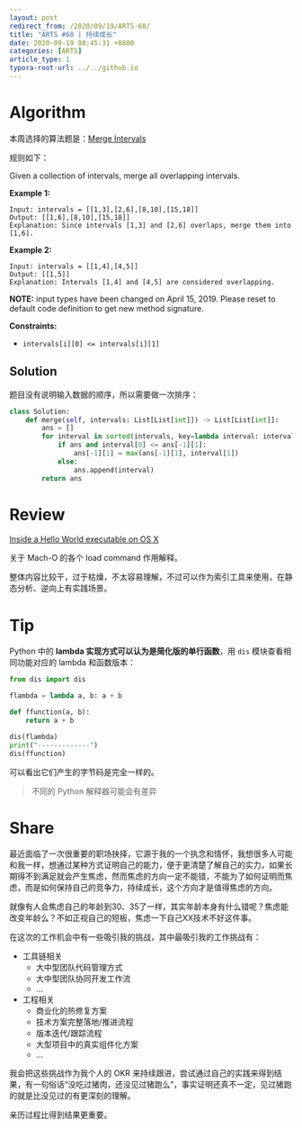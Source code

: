 ```yaml
---
layout: post
redirect_from: /2020/09/19/ARTS-68/
title: "ARTS #68 | 持续成长"
date: 2020-09-19 08:45:31 +0800
categories: [ARTS]
article_type: 1
typora-root-url: ../../github.io
---
```



# Algorithm

本周选择的算法题是：[Merge Intervals](https://leetcode.com/problems/merge-intervals/)


规则如下：

Given a collection of intervals, merge all overlapping intervals.

**Example 1:**

```
Input: intervals = [[1,3],[2,6],[8,10],[15,18]]
Output: [[1,6],[8,10],[15,18]]
Explanation: Since intervals [1,3] and [2,6] overlaps, merge them into [1,6].
```

**Example 2:**

```
Input: intervals = [[1,4],[4,5]]
Output: [[1,5]]
Explanation: Intervals [1,4] and [4,5] are considered overlapping.
```

**NOTE:** input types have been changed on April 15, 2019. Please reset to default code definition to get new method signature.

 

**Constraints:**

- `intervals[i][0] <= intervals[i][1]`

## Solution

题目没有说明输入数据的顺序，所以需要做一次排序：

```python
class Solution:
    def merge(self, intervals: List[List[int]]) -> List[List[int]]:
        ans = []
        for interval in sorted(intervals, key=lambda interval: interval[0]):
            if ans and interval[0] <= ans[-1][1]:
                ans[-1][1] = max(ans[-1][1], interval[1])
            else:
                ans.append(interval)
        return ans
```


# Review

[Inside a Hello World executable on OS X](https://adrummond.net/posts/macho)

关于 Mach-O 的各个 load command 作用解释。

整体内容比较干，过于枯燥，不太容易理解，不过可以作为索引工具来使用，在静态分析、逆向上有实践场景。

# Tip

Python 中的 **lambda 实现方式可以认为是简化版的单行函数**，用 `dis` 模块查看相同功能对应的 lambda 和函数版本：

```python
from dis import dis

flambda = lambda a, b: a + b

def ffunction(a, b):
    return a + b

dis(flambda)
print("-------------")
dis(ffunction)
```

可以看出它们产生的字节码是完全一样的。

> 不同的 Python 解释器可能会有差异

# Share

最近面临了一次很重要的职场抉择，它源于我的一个执念和情怀，我想很多人可能和我一样，想通过某种方式证明自己的能力，便于更清楚了解自己的实力，如果长期得不到满足就会产生焦虑，然而焦虑的方向一定不能错，不能为了如何证明而焦虑，而是如何保持自己的竞争力，持续成长，这个方向才是值得焦虑的方向。

就像有人会焦虑自己的年龄到30、35了一样，其实年龄本身有什么错呢？焦虑能改变年龄么？不如正视自己的短板，焦虑一下自己XX技术不好这件事。

在这次的工作机会中有一些吸引我的挑战，其中最吸引我的工作挑战有：

- 工具链相关
  - 大中型团队代码管理方式
  - 大中型团队协同开发工作流
  - ...
- 工程相关
  - 商业化的热修复方案
  - 技术方案完整落地/推进流程
  - 版本迭代/跟踪流程
  - 大型项目中的真实组件化方案
  - ...

我会把这些挑战作为我个人的 OKR 来持续跟进，尝试通过自己的实践来得到结果，有一句俗话“没吃过猪肉，还没见过猪跑么”，事实证明还真不一定，见过猪跑的就是比没见过的有更深刻的理解。

亲历过程比得到结果更重要。